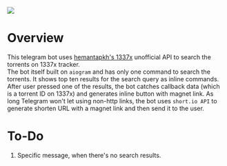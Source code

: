 <a href="https://codeclimate.com/github/iwatkot/search1337bot/maintainability"><img src="https://api.codeclimate.com/v1/badges/4944cffd3dd2510067ad/maintainability" /></a>
# Overview
This telegram bot uses [hemantapkh's 1337x](https://github.com/hemantapkh/1337x) unofficial API to search the torrents on 1337x tracker.<br>
The bot itself built on `aiogram` and has only one command to search the torrents. It shows top ten results for the search query as inline commands. After user pressed one of the results, the bot catches callback data (which is a torrent ID on 1337x) and generates inline button with magnet link. As long Telegram won't let using non-http links, the bot uses `short.io API` to generate shorten URL with a magnet link and then send it to the user.

# To-Do
1. Specific message, when there's no search results.<br>